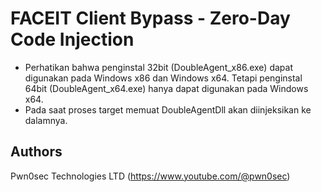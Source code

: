 # FACEIT Client Bypass - Zero-Day Code Injection

 
- Perhatikan bahwa penginstal 32bit (DoubleAgent_x86.exe) dapat digunakan pada Windows x86 dan Windows x64.
   Tetapi penginstal 64bit (DoubleAgent_x64.exe) hanya dapat digunakan pada Windows x64.
- Pada saat proses target memuat DoubleAgentDll akan diinjeksikan ke dalamnya.

## Authors
Pwn0sec Technologies LTD (https://www.youtube.com/@pwn0sec)

